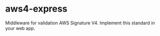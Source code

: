 # aws4-express
Middleware for validation AWS Signature V4. Implement this standard in your web app.
